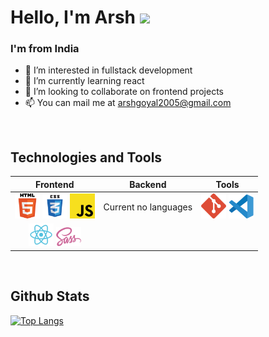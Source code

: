 # Hello, I'm Arsh <img src="https://raw.githubusercontent.com/MartinHeinz/MartinHeinz/master/wave.gif" width="30px">

### I'm from India

- 👀 I’m interested in fullstack development
- 🌱 I’m currently learning react
- 💞️ I’m looking to collaborate on frontend projects
- 📫 You can mail me at arshgoyal2005@gmail.com

<br>

## Technologies and Tools

| Frontend | Backend |  Tools |
| :------: | :------:| :-----:|
| <code><img alt="Html5" width="40px" src="./Images/html.png" /></code> <code><img alt="Css3" width="40px" src="./Images/css3.png" /></code> <code><img alt="JavaScript" width="40px" src="./Images/javascript.png" /></code> | Current no languages | <code><img alt="Git" width="40px" src="./Images/git.png" /></code> <code><img alt="Visual Studio Code" width="40px" src="./Images/vs-code.png" /></code>
| <code><img alt="React.js" width="40px" src="./Images/react.png" /></code> <code><img alt="React.js" width="40px" src="./Images/sass.png" /><code> | | |

<br>

## Github Stats

[![Top Langs](https://github-readme-stats.vercel.app/api/top-langs/?username=arshWebDev&layout=compact)](https://www.github.com/arshWebDev)



